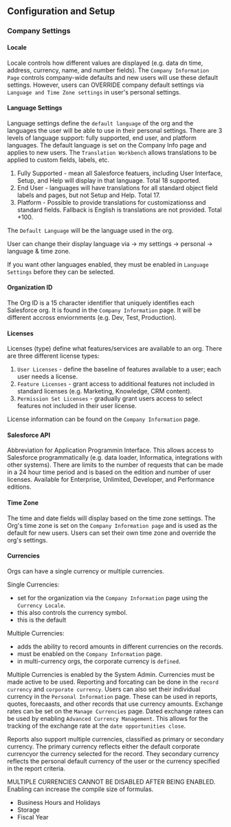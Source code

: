 ## Configuration and Setup

### Company Settings

#### Locale
Locale controls how different values are displayed (e.g. data dn time, address, currency, name, and number fields). The ```Company Information Page``` controls company-wide defaults and new users will use these default settings. However, users can OVERRIDE company default settings via ```Language and Time Zone settings``` in user's personal settings.

#### Language Settings
Language settings define the ```default language``` of the org and the languages the user will be able to use in their personal settings. There are 3 levels of language support: fully supported, end user, and platform languages. The default language is set on the Company Info page and applies to new users. The ```Translation Workbench``` allows translations to be applied to custom fields, labels, etc.

1. Fully Supported - mean all Salesforce featuers, including User Interface, Setup, and Help will display in that language. Total 18 supported.
2. End User - languages will have translations for all standard object field labels and pages, but not Setup and Help. Total 17.
3. Platform - Possible to provide translations for customizationss and standard fields. Fallback is English is translations are not provided. Total +100.

The ```Default Language``` will be the language used in the org.

User can change their display language via -> my settings -> personal -> language & time zone. 

If you want other languages enabled, they must be enabled in ```Language Settings``` before they can be selected.

#### Organization ID
The Org ID is a 15 character identifier that uniquely identifies each Salesforce org. It is found in the ```Company Information``` page. It will be different accross enviornments (e.g. Dev, Test, Production). 

#### Licenses
Licenses (type) define what features/services are available to an org. There are three different license types:

1. ```User Licenses``` - define the baseline of features available to a user; each user needs a license.
2. ```Feature Licenses``` - grant access to additional features not included in standard licenses (e.g. Marketing, Knowledge, CRM content).
3. ```Permission Set Licenses``` - gradually grant users access to select features not included in their user license.

License information can be found on the ```Company Information``` page.

#### Salesforce API
Abbreviation for Application Programmin Interface. This allows access to Salesforce programmatically (e.g. data loader, Informatica, integrations with other systems). There are limits to the number of requests that can be made in a 24 hour time period and is based on the edition and number of user licenses. Available for Enterprise, Unlimited, Developer, and Performance editions.

#### Time Zone
The time and date fields will display based on the time zone settings. The Org's time zone is set on the ```Company Information page``` and is used as the default for new users. Users can set their own time zone and override the org's settings.

#### Currencies
Orgs can have a single currency or multiple currencies. 

Single Currencies:
- set for the organization via the ```Company Information``` page using the ```Currency Locale```.
- this also controls the currency symbol.
- this is the default

Multiple Currencies:
- adds the ability to record amounts in different currencies on the records.
- must be enabled on the ```Company Information``` page.
- in multi-currency orgs, the corporate currency is ```defined```.

Multiple Currencies is enabled by the System Admin. Currencies must be made active to be used. Reporting and forcating can be done in the ```record currency``` and ```corporate currency```. Users can also set their individual currency in the ```Personal Information``` page. These can be used in reports, quotes, forecaasts, and other records that use currency amounts. Exchange rates can be set on the ```Manage Currencies``` page. Dated exchange ratees can be used by enabling ```Advanced Currency Management```. This allows for the tracking of the exchange rate at the ```date opportunities close```.

Reports also support multiple currencies, classified as primary or secondary currency. The primary currency reflects either the default corporate currencyor the currency selected for the record. They secondary currency reflects the personal default currency of the user or the currency specified in the report criteria.

MULTIPLE CURRENCIES CANNOT BE DISABLED AFTER BEING ENABLED. Enabling can increase the compile size of formulas.

- Business Hours and Holidays
- Storage
- Fiscal Year